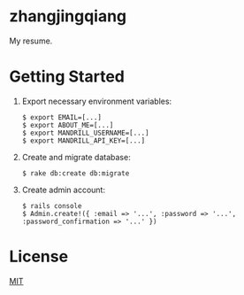 zhangjingqiang
==============

My resume.

# Getting Started

1. Export necessary environment variables:

    ```
    $ export EMAIL=[...]
    $ export ABOUT_ME=[...]
    $ export MANDRILL_USERNAME=[...]
    $ export MANDRILL_API_KEY=[...]
    ```

2. Create and migrate database:

    ```
    $ rake db:create db:migrate
    ```

3. Create admin account:

    ```
    $ rails console
    $ Admin.create!({ :email => '...', :password => '...', :password_confirmation => '...' })
    ```

# License

[MIT](http://opensource.org/licenses/MIT)
